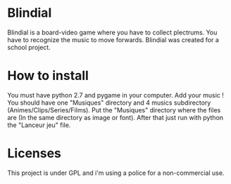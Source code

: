 # Blindial

Blindial is a board-video game where you have to collect plectrums. You have to recognize the music to move forwards.
Blindial was created for a school project.

# How to install

You must have python 2.7 and pygame in your computer. Add your music ! You should have one "Musiques" directory and 4 musics subdirectory (Animes/Clips/Series/Films).
Put the "Musiques" directory where the files are (In the same directory as image or font). After that just run with python the "Lanceur jeu" file.

# Licenses
This project is under GPL and i'm using a police for a non-commercial use.
